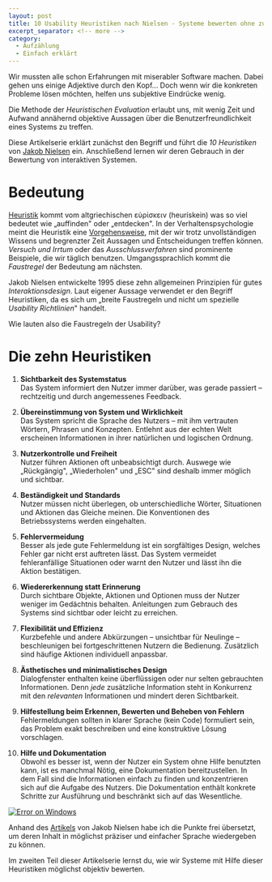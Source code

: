```yaml
---
layout: post
title: 10 Usability Heuristiken nach Nielsen - Systeme bewerten ohne zu fluchen
excerpt_separator: <!-- more -->
category:
  - Aufzählung
  - Einfach erklärt
---
```


Wir mussten alle schon Erfahrungen mit miserabler Software machen. Dabei gehen uns einige Adjektive durch den Kopf... Doch wenn wir die konkreten Probleme lösen möchten, helfen uns subjektive Eindrücke wenig.

Die Methode der _Heuristischen Evaluation_ erlaubt uns, mit wenig Zeit und Aufwand annähernd objektive Aussagen über die Benutzerfreundlichkeit eines Systems zu treffen.

Diese Artikelserie erklärt zunächst den Begriff und führt die _10 Heuristiken_ von [Jakob Nielsen](https://www.nngroup.com/people/jakob-nielsen/) ein. Anschließend lernen wir deren Gebrauch in der Bewertung von interaktiven Systemen.<!-- more -->

# Bedeutung

[Heuristik](https://de.wikipedia.org/wiki/Heuristik) kommt vom altgriechischen εὑρίσκειν (heurískein) was so viel bedeutet wie „auffinden" oder „entdecken". In der Verhaltenspsychologie meint die Heuristik eine [Vorgehensweise](https://www.verywell.com/what-is-a-heuristic-2795235), mit der wir trotz unvollständigen Wissens und begrenzter Zeit Aussagen und Entscheidungen treffen können. _Versuch und Irrtum_ oder das _Ausschlussverfahren_ sind prominente Beispiele, die wir täglich benutzen. Umgangssprachlich kommt die _Faustregel_ der Bedeutung am nächsten.

Jakob Nielsen entwickelte 1995 diese zehn allgemeinen Prinzipien für gutes _Interaktionsdesign_. Laut eigener Aussage verwendet er den Begriff Heuristiken, da es sich um „breite Faustregeln und nicht um spezielle _Usability Richtlinien_" handelt.

Wie lauten also die Faustregeln der Usability?

# Die zehn Heuristiken

1. **Sichtbarkeit des Systemstatus**<br>
  Das System informiert den Nutzer immer darüber, was gerade passiert – rechtzeitig und durch angemessenes Feedback.

2. **Übereinstimmung von System und Wirklichkeit**<br>
  Das System spricht die Sprache des Nutzers – mit ihm vertrauten Wörtern, Phrasen und Konzepten. Entlehnt aus der echten Welt erscheinen Informationen in ihrer natürlichen und logischen Ordnung.

3. **Nutzerkontrolle und Freiheit**<br>
  Nutzer führen Aktionen oft unbeabsichtigt durch. Auswege wie „Rückgängig", „Wiederholen" und „ESC" sind deshalb immer möglich und sichtbar.

4. **Beständigkeit und Standards**<br>
  Nutzer müssen nicht überlegen, ob unterschiedliche Wörter, Situationen und Aktionen das Gleiche meinen. Die Konventionen des Betriebssystems werden eingehalten.

5. **Fehlervermeidung**<br>
  Besser als jede gute Fehlermeldung ist ein sorgfältiges Design, welches Fehler gar nicht erst auftreten lässt. Das System vermeidet fehleranfällige Situationen oder warnt den Nutzer und lässt ihn die Aktion bestätigen.

6. **Wiedererkennung statt Erinnerung**<br>
  Durch sichtbare Objekte, Aktionen und Optionen muss der Nutzer weniger im Gedächtnis behalten. Anleitungen zum Gebrauch des Systems sind sichtbar oder leicht zu erreichen.

7. **Flexibilität und Effizienz**<br>
  Kurzbefehle und andere Abkürzungen – unsichtbar für Neulinge – beschleunigen bei fortgeschrittenen Nutzern die Bedienung. Zusätzlich sind häufige Aktionen individuell anpassbar.

8. **Ästhetisches und minimalistisches Design**<br>
  Dialogfenster enthalten keine überflüssigen oder nur selten gebrauchten Informationen. Denn _jede_ zusätzliche Information steht in Konkurrenz mit den _relevanten_ Informationen und mindert deren Sichtbarkeit.

9. **Hilfestellung beim Erkennen, Bewerten und Beheben von Fehlern**<br>
  Fehlermeldungen sollten in klarer Sprache (kein Code) formuliert sein, das Problem exakt beschreiben und eine konstruktive Lösung vorschlagen.

10. **Hilfe und Dokumentation**<br>
  Obwohl es besser ist, wenn der Nutzer ein System ohne Hilfe benutzten kann, ist es manchmal Nötig, eine Dokumentation bereitzustellen. In dem Fall sind die Informationen einfach zu finden und konzentrieren sich auf die Aufgabe des Nutzers. Die Dokumentation enthält konkrete Schritte zur Ausführung und beschränkt sich auf das Wesentliche.

[![Error on Windows](https://68.media.tumblr.com/c077e926808a04e6d633f18908bcace8/tumblr_inline_oor7t93b4o1tupr4e_540.png)](https://www.medo64.com/2013/03/error-the-operation-completed-successfully/)

Anhand des [Artikels](https://www.nngroup.com/articles/ten-usability-heuristics/) von Jakob Nielsen habe ich die Punkte frei übersetzt, um deren Inhalt in möglichst präziser und einfacher Sprache wiedergeben zu können.

Im zweiten Teil dieser Artikelserie lernst du, wie wir Systeme mit Hilfe dieser Heuristiken möglichst objektiv bewerten.
